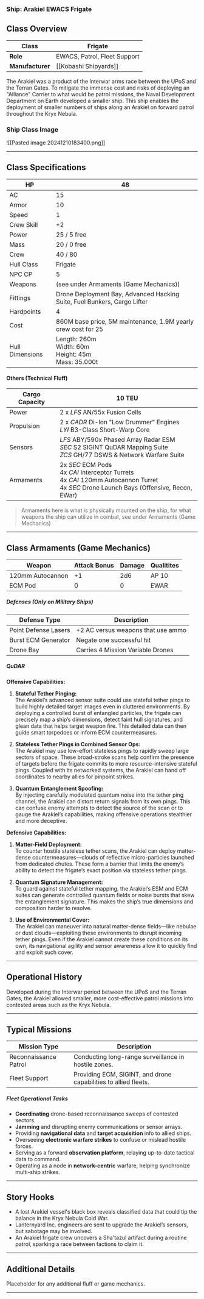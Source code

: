 ### Ship: Arakiel EWACS Frigate

## Class Overview 

| **Class**        | Frigate                      |
| ---------------- | ---------------------------- |
| **Role**         | EWACS, Patrol, Fleet Support |
| **Manufacturer** | [[Kobashi Shipyards]]        |

The Arakiel was a product of the Interwar arms race between the UPoS and the Terran Gates. To mitigate the immense cost and risks of deploying an "Alliance" Carrier to what would be patrol missions, the Naval Development Department on Earth developed a smaller ship. This ship enables the deployment of smaller numbers of ships along an Arakiel on forward patrol throughout the Kryx Nebula.
### Ship Class Image

![[Pasted image 20241210183400.png]]

---

## Class Specifications 

| HP              | 48                                                                       |
| --------------- | ------------------------------------------------------------------------ |
| AC              | 15                                                                       |
| Armor           | 10                                                                       |
| Speed           | 1                                                                        |
| Crew Skill      | +2                                                                       |
| Power           | 25 / 5 free                                                              |
| Mass            | 20 / 0 free                                                              |
| Crew            | 40 / 80                                                                  |
| Hull Class      | Frigate                                                                  |
| NPC CP          | 5                                                                        |
| Weapons         | (see under Armaments (Game Mechanics))                                   |
| Fittings        | Drone Deployment Bay, Advanced Hacking Suite, Fuel Bunkers, Cargo Lifter |
| Hardpoints      | 4                                                                        |
| Cost            | 860M base price, 5M maintenance, 1.9M yearly crew cost for 25            |
| Hull Dimensions | Length: 260m  <br>Width: 60m  <br>Height: 45m  <br>Mass: 35.000t         |

#### Others (Technical Fluff)

| Cargo Capacity | 10 TEU                                                                                                                                       |
| -------------- | -------------------------------------------------------------------------------------------------------------------------------------------- |
| Power          | 2 x *LFS* AN/55x Fusion Cells                                                                                                                |
| Propulsion     | 2 x *CADR* Di-Ion "Low Drummer" Engines<br>*LYI* B3-Class Short-Warp Core                                                                    |
| Sensors        | *LFS* ABY/590x Phased Array Radar ESM<br>*SEC* S2 SIGINT QuDAR Mapping Suite<br>*ZCS* GH/77 DSWS & Network Warfare Suite                     |
| Armaments      | 2x _SEC_ ECM Pods<br>4x _CAI_ Interceptor Turrets<br>4x _CAI_ 120mm Autocannon Turret<br>4x _SEC_ Drone Launch Bays (Offensive, Recon, EWar) |

> Armaments here is what is physically mounted on the ship, for what weapons the ship can utilize in combat, see under Armaments (Game Mechanics)

---

## Class Armaments (Game Mechanics)

| **Weapon**       | **Attack Bonus** | **Damage** | **Qualitites** |
| ---------------- | ---------------- | ---------- | -------------- |
| 120mm Autocannon | +1               | 2d6        | AP 10          |
| ECM Pod          | 0                | 0          | EWAR           |

##### Defenses (Only on Military Ships)

| **Defense Type**     | **Description**                    |
| -------------------- | ---------------------------------- |
| Point Defense Lasers | +2 AC versus weapons that use ammo |
| Burst ECM Generator  | Negate one successful hit          |
| Drone Bay            | Carries 4 Mission Variable Drones  |
##### QuDAR
**Offensive Capabilities:**
1. **Stateful Tether Pinging:**  
    The Arakiel’s advanced sensor suite could use stateful tether pings to build highly detailed target images even in cluttered environments. By deploying a controlled burst of entangled particles, the frigate can precisely map a ship’s dimensions, detect faint hull signatures, and glean data that helps target weapon fire. This detailed data can then guide smart torpedoes or inform ECM countermeasures.
    
2. **Stateless Tether Pings in Combined Sensor Ops:**  
    The Arakiel may use low-effort stateless pings to rapidly sweep large sectors of space. These broad-stroke scans help confirm the presence of targets before the frigate commits to more resource-intensive stateful pings. Coupled with its networked systems, the Arakiel can hand off coordinates to nearby allies for pinpoint strikes.
    
3. **Quantum Entanglement Spoofing:**  
    By injecting carefully modulated quantum noise into the tether ping channel, the Arakiel can distort return signals from its own pings. This can confuse enemy attempts to detect the source of the scan or to gauge the Arakiel’s capabilities, making offensive operations stealthier and more deceptive.
    

**Defensive Capabilities:**

1. **Matter-Field Deployment:**  
    To counter hostile stateless tether scans, the Arakiel can deploy matter-dense countermeasures—clouds of reflective micro-particles launched from dedicated chutes. These form a barrier that limits the enemy’s ability to detect the frigate’s exact position via stateless tether pings.
    
2. **Quantum Signature Management:**  
    To guard against stateful tether mapping, the Arakiel’s ESM and ECM suites can generate controlled quantum fields or noise bursts that skew the entanglement signature. This makes the ship’s true dimensions and composition harder to resolve.
    
3. **Use of Environmental Cover:**  
    The Arakiel can maneuver into natural matter-dense fields—like nebulae or dust clouds—exploiting these environments to disrupt incoming tether pings. Even if the Arakiel cannot create these conditions on its own, its navigational agility and sensor awareness allow it to quickly find and exploit such cover.



---

## Operational History 

Developed during the Interwar period between the UPoS and the Terran Gates, the Arakiel allowed smaller, more cost-effective patrol missions into contested areas such as the Kryx Nebula.

---

## Typical Missions 

| **Mission Type**      | **Description**                                                 |
| --------------------- | --------------------------------------------------------------- |
| Reconnaissance Patrol | Conducting long-range surveillance in hostile zones.            |
| Fleet Support         | Providing ECM, SIGINT, and drone capabilities to allied fleets. |
##### Fleet Operational Tasks
- **Coordinating** drone-based reconnaissance sweeps of contested sectors.
- **Jamming** and disrupting enemy communications or sensor arrays.
- Providing **navigational data** and **target acquisition** info to allied ships.
- Overseeing **electronic warfare strikes** to confuse or mislead hostile forces.
- Serving as a forward **observation platform**, relaying up-to-date tactical data to command.
- Operating as a node in **network-centric** warfare, helping synchronize multi-ship strikes.


---

## Story Hooks 

- A lost Arakiel vessel's black box reveals classified data that could tip the balance in the Kryx Nebula Cold War.
- Lanternyard Inc. engineers are sent to upgrade the Arakiel’s sensors, but sabotage may be involved.
- An Arakiel frigate crew uncovers a Sha'tazul artifact during a routine patrol, sparking a race between factions to claim it.

---

## Additional Details 

Placeholder for any additional fluff or game mechanics.

---
